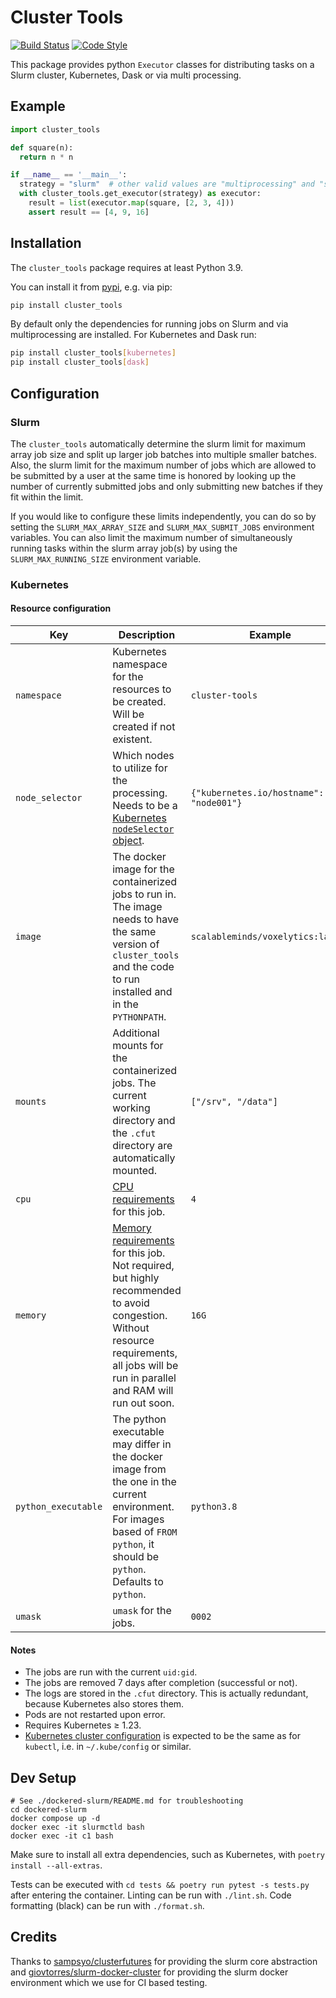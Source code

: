# Cluster Tools

[![Build Status](https://img.shields.io/github/actions/workflow/status/scalableminds/webknossos-libs/.github/workflows/ci.yml?branch=master)](https://github.com/scalableminds/webknossos-libs/actions?query=workflow%3A%22CI%22)
[![Code Style](https://img.shields.io/endpoint?url=https://raw.githubusercontent.com/astral-sh/ruff/main/assets/badge/v2.json)](https://docs.astral.sh/ruff/)


This package provides python `Executor` classes for distributing tasks on a Slurm cluster, Kubernetes, Dask or via multi processing.

## Example

```python
import cluster_tools

def square(n):
  return n * n

if __name__ == '__main__':
  strategy = "slurm"  # other valid values are "multiprocessing" and "sequential"
  with cluster_tools.get_executor(strategy) as executor:
    result = list(executor.map(square, [2, 3, 4]))
    assert result == [4, 9, 16]
```

## Installation
The `cluster_tools` package requires at least Python 3.9.

You can install it from [pypi](https://pypi.org/project/cluster_tools/), e.g. via pip:

```bash
pip install cluster_tools
```

By default only the dependencies for running jobs on Slurm and via multiprocessing are installed. 
For Kubernetes and Dask run:

```bash
pip install cluster_tools[kubernetes]
pip install cluster_tools[dask]
```

## Configuration

### Slurm

The `cluster_tools` automatically determine the slurm limit for maximum array job size and split up larger job batches into multiple smaller batches.
Also, the slurm limit for the maximum number of jobs which are allowed to be submitted by a user at the same time is honored by looking up the number of currently submitted jobs and only submitting new batches if they fit within the limit.

If you would like to configure these limits independently, you can do so by setting the `SLURM_MAX_ARRAY_SIZE` and `SLURM_MAX_SUBMIT_JOBS` environment variables. You can also limit the maximum number of simultaneously running tasks within the slurm array job(s) by using the `SLURM_MAX_RUNNING_SIZE` environment variable.

### Kubernetes

#### Resource configuration

| Key                 | Description                                                                                                                                                                                                                                                              | Example                                 |
| ------------------- | ------------------------------------------------------------------------------------------------------------------------------------------------------------------------------------------------------------------------------------------------------------------------ | --------------------------------------- |
| `namespace`         | Kubernetes namespace for the resources to be created. Will be created if not existent.                                                                                                                                                                                   | `cluster-tools`                         |
| `node_selector`     | Which nodes to utilize for the processing. Needs to be a [Kubernetes `nodeSelector` object](https://kubernetes.io/docs/concepts/scheduling-eviction/assign-pod-node/).                                                                                                   | `{"kubernetes.io/hostname": "node001"}` |
| `image`             | The docker image for the containerized jobs to run in. The image needs to have the same version of `cluster_tools` and the code to run installed and in the `PYTHONPATH`.                                                                                                | `scalableminds/voxelytics:latest`       |
| `mounts`            | Additional mounts for the containerized jobs. The current working directory and the `.cfut` directory are automatically mounted.                                                                                                                                         | `["/srv", "/data"]`                     |
| `cpu`               | [CPU requirements](https://kubernetes.io/docs/concepts/configuration/manage-resources-containers/) for this job.                                                                                                                                                         | `4`                                     |
| `memory`            | [Memory requirements](https://kubernetes.io/docs/concepts/configuration/manage-resources-containers/) for this job. Not required, but highly recommended to avoid congestion. Without resource requirements, all jobs will be run in parallel and RAM will run out soon. | `16G`                                   |
| `python_executable` | The python executable may differ in the docker image from the one in the current environment. For images based of `FROM python`, it should be `python`. Defaults to `python`.                                                                                            | `python3.8`                             |
| `umask`             | `umask` for the jobs.                                                                                                                                                                                                                                                    | `0002`                                  |

#### Notes

- The jobs are run with the current `uid:gid`.
- The jobs are removed 7 days after completion (successful or not).
- The logs are stored in the `.cfut` directory. This is actually redundant, because Kubernetes also stores them.
- Pods are not restarted upon error.
- Requires Kubernetes ≥ 1.23.
- [Kubernetes cluster configuration](https://kubernetes.io/docs/concepts/configuration/organize-cluster-access-kubeconfig/) is expected to be the same as for `kubectl`, i.e. in `~/.kube/config` or similar.

## Dev Setup

```
# See ./dockered-slurm/README.md for troubleshooting
cd dockered-slurm
docker compose up -d
docker exec -it slurmctld bash
docker exec -it c1 bash
```

Make sure to install all extra dependencies, such as Kubernetes, with `poetry install --all-extras`.

Tests can be executed with `cd tests && poetry run pytest -s tests.py` after entering the container.
Linting can be run with `./lint.sh`.
Code formatting (black) can be run with `./format.sh`.

## Credits

Thanks to [sampsyo/clusterfutures](https://github.com/sampsyo/clusterfutures) for providing the slurm core abstraction and [giovtorres/slurm-docker-cluster](https://github.com/giovtorres/slurm-docker-cluster) for providing the slurm docker environment which we use for CI based testing.

